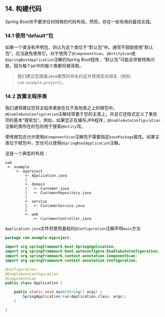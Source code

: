 ## 14. 构建代码

Spring Boot并不要求任何特殊的代码布局，然而，存在一些有用的最佳实践。

### 14.1 使用“default”包

如果一个类没有声明包，则认为这个类位于“默认包”中。通常不鼓励使用“默认包”，应当避免使用它。对于使用了`@ComponentScan`、`@EntityScan`或`@SpringBootApplication`注解的Spring Boot程序，“默认包”可能会导致特殊问题，因为每个jar中的每个类都将被读取。

>我们建议您遵循Java推荐的命名约定并使用反向域名（例如`com.example.project`）。

### 14.2 放置主程序类

我们通常建议您将主程序类放在位于其他类之上的根包中。`@EnableAutoConfiguration`注解经常置于您的主类上，并且它还隐式定义了某些项的基本“搜索包”。例如，如果您正在编写JPA程序，`@EnableAutoConfiguration`注解的类所在的包将用于搜索`@Entity`项。

使用根包还允许使用`@ComponentScan`注解而不需要指定`basePackage`属性。如果主类位于根包中，您也可以使用`@SpringBootApplication`注解。

这是一个典型的布局：

```
com
 +- example
     +- myproject
         +- Application.java
         |
         +- domain
         |   +- Customer.java
         |   +- CustomerRepository.java
         |
         +- service
         |   +- CustomerService.java
         |
         +- web
             +- CustomerController.java
```

`Application.java`文件将使用基础的`@Configuration`注解声明`main`方法

```java
package com.example.myproject;

import org.springframework.boot.SpringApplication;
import org.springframework.boot.autoconfigure.EnableAutoConfiguration;
import org.springframework.context.annotation.ComponentScan;
import org.springframework.context.annotation.Configuration;

@Configuration
@EnableAutoConfiguration
@ComponentScan
public class Application {

    public static void main(String[] args) {
        SpringApplication.run(Application.class, args);
    }

}
```

